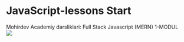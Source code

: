 # JavaScript-lessons Start
Mohirdev Academiy darsliklari: Full Stack Javascript (MERN) 1-MODUL
 <img
      style="display: flex; align-items: center; margin: auto"
      src="https://user-images.githubusercontent.com/55389276/140866485-8fb1c876-9a8f-4d6a-98dc-08c4981eaf70.gif"
    />
